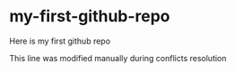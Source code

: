 # my-first-github-repo
Here is my first github repo

This line was modified manually during conflicts resolution
